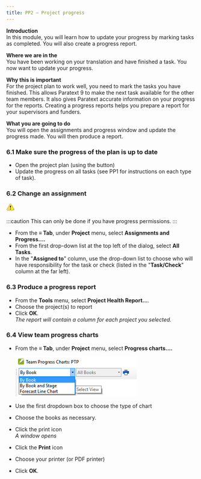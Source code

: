 ```yaml
---
title: PP2 – Project progress
---
```

**Introduction**  
In this module, you will learn how to update your progress by marking tasks as completed. You will also create a progress report.

**Where we are in the**  
You have been working on your translation and have finished a task. You now want to update your progress.

**Why this is important**   
For the project plan to work well, you need to mark the tasks you have finished. This allows Paratext 9 to make the next task available for the other team members. It also gives Paratext accurate information on your progress for the reports. Creating a progress reports helps you prepare a report for your supervisors and funders.

**What you are going to do**  
You will open the assignments and progress window and update the progress made. You will then produce a report.

### 6.1 Make sure the progress of the plan is up to date

-   Open the project plan (using the button)
-   Update the progress on all tasks (see PP1 for instructions on each type of task).

### 6.2 Change an assignment

![](../media/1c28af076960c2df6864e22de6b6bb9a.png)

:::caution
This can only be done if you have progress permissions.
:::

-   From the **≡ Tab**, under **Project** menu, select **Assignments and Progress....**
-   From the first drop-down list at the top left of the dialog, select **All Tasks**.
-   In the "**Assigned to**" column, use the drop-down list to choose who will have responsibility for the task or check (listed in the "**Task/Check**" column at the far left).

### 6.3 Produce a progress report

-   From the **Tools** menu, select **Project Health Report...**.
-   Choose the project(s) to report
-   Click **OK**.  
    *The report will contain a column for each project you selected.*

### 6.4 View team progress charts

-   From the **≡ Tab**, under **Project** menu, select **Progress charts....**

    ![](../media/c39b0bb812f828a6a704052c6f10ebf4.png)

-   Use the first dropdown box to choose the type of chart
-   Choose the books as necessary.
-   Click the print icon  
    *A window opens*

-   Click the **Print** icon
-   Choose your printer (or PDF printer)
-   Click **OK**.
